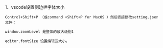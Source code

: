 1、vscode设置侧边栏字体太小

    Control+Shift+P （或command +Shift+P for MacOS ）然后直接修改setting.json文件：

    window.zoomLevel 是整体的放大级别1

    editor.fontSize 设置编辑区大小。
